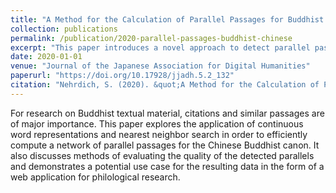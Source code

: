 ```yaml
---
title: "A Method for the Calculation of Parallel Passages for Buddhist Chinese Sources Based on Million-scale Nearest Neighbor Search"
collection: publications
permalink: /publication/2020-parallel-passages-buddhist-chinese
excerpt: "This paper introduces a novel approach to detect parallel passages in the Chinese Buddhist canon using continuous word representations and nearest neighbor search. It evaluates the quality of detected parallels and demonstrates a web application for philological research."
date: 2020-01-01
venue: "Journal of the Japanese Association for Digital Humanities"
paperurl: "https://doi.org/10.17928/jjadh.5.2_132"
citation: "Nehrdich, S. (2020). &quot;A Method for the Calculation of Parallel Passages for Buddhist Chinese Sources Based on Million-scale Nearest Neighbor Search.&quot; <i>Journal of the Japanese Association for Digital Humanities</i>, 5(2), 132-153."
---
```


For research on Buddhist textual material, citations and similar passages are of major importance. This paper explores the application of continuous word representations and nearest neighbor search in order to efficiently compute a network of parallel passages for the Chinese Buddhist canon. It also discusses methods of evaluating the quality of the detected parallels and demonstrates a potential use case for the resulting data in the form of a web application for philological research.